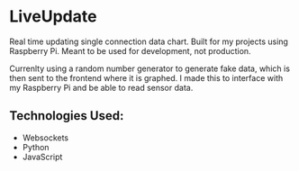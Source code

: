 # LiveUpdate
Real time updating single connection data chart. Built for my projects using Raspberry Pi. Meant to be used for development, not production.

Currenlty using a random number generator to generate fake data, which is then sent to the frontend where it is graphed. I made this to interface with my Raspberry Pi and be able to read sensor data.

## Technologies Used:
- Websockets
- Python
- JavaScript

